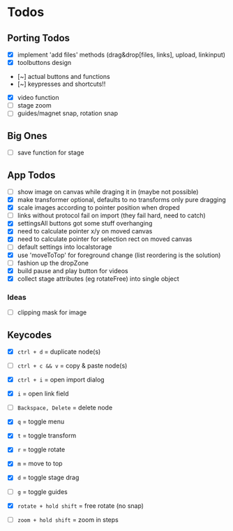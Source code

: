 # Todos

## Porting Todos

- [x] implement 'add files' methods (drag&drop[files, links], upload, linkinput)
- [x] toolbuttons design
- [~] actual buttons and functions
- [~] keypresses and shortcuts!!
- [x] video function
- [ ] stage zoom
- [ ] guides/magnet snap, rotation snap

## Big Ones

- [ ] save function for stage

## App Todos

- [ ] show image on canvas while draging it in (maybe not possible)
- [x] make transformer optional, defaults to no transforms only pure dragging
- [x] scale images according to pointer position when droped
- [ ] links without protocol fail on import (they fail hard, need to catch)
- [x] settingsAll buttons got some stuff overhanging
- [x] need to calculate pointer x/y on moved canvas
- [x] need to calculate pointer for selection rect on moved canvas
- [ ] default settings into localstorage
- [x] use 'moveToTop' for foreground change (list reordering is the solution)
- [ ] fashion up the dropZone
- [x] build pause and play button for videos
- [x] collect stage attributes (eg rotateFree) into single object

### Ideas

- [ ] clipping mask for image

## Keycodes

- [x] `ctrl + d` = duplicate node(s)
- [ ] `ctrl + c && v` = copy & paste node(s)
- [x] `ctrl + i` = open import dialog
- [x] `i` = open link field
- [ ] `Backspace, Delete` = delete node
- [x] `q` = toggle menu
- [x] `t` = toggle transform
- [x] `r` = toggle rotate
- [x] `m` = move to top
- [x] `d` = toggle stage drag
- [ ] `g` = toggle guides
- [x] `rotate + hold shift` = free rotate (no snap)
- [ ] `zoom + hold shift` = zoom in steps

